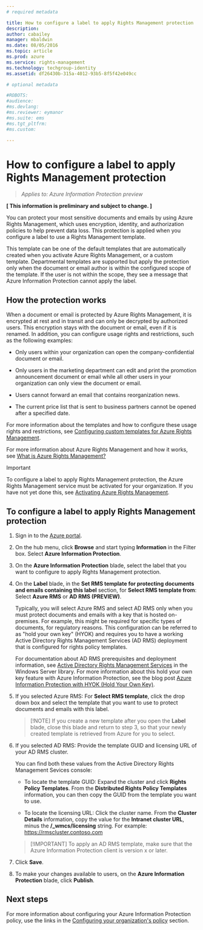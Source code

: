 ```yaml
---
# required metadata

title: How to configure a label to apply Rights Management protection | Azure Rights Management
description:
author: cabailey
manager: mbaldwin
ms.date: 08/05/2016
ms.topic: article
ms.prod: azure
ms.service: rights-management
ms.technology: techgroup-identity
ms.assetid: df26430b-315a-4012-93b5-8f5f42e049cc

# optional metadata

#ROBOTS:
#audience:
#ms.devlang:
#ms.reviewer: eymanor
#ms.suite: ems
#ms.tgt_pltfrm:
#ms.custom:

---
```


# How to configure a label to apply Rights Management protection

>*Applies to: Azure Information Protection preview*

**[ This information is preliminary and subject to change. ]**

You can protect your most sensitive documents and emails by using Azure Rights Management, which uses encryption, identity, and authorization policies to help prevent data loss. This  protection is applied when you configure a label to use a Rights Management template. 

This template can be one of the default templates that are automatically created when you activate Azure Rights Management, or a custom template. Departmental templates are supported but apply the protection only when the document or email author is within the configured scope of the template. If the user is not within the scope, they see a message that Azure Information Protection cannot apply the label.

## How the protection works

When a document or email is protected by Azure Rights Management, it is encrypted at rest and in transit and can only be decrypted by authorized users. This encryption stays with the document or email, even if it is renamed. In addition, you can configure usage rights and restrictions, such as the following examples:

- Only users within your organization can open the company-confidential document or email.

- Only users in the marketing department can edit and print the promotion announcement document or email while all other users in your organization can only view the document or email.

- Users cannot forward an email that contains reorganization news.

- The current price list that is sent to business partners cannot be opened after a specified date.

For more information about the templates and how to configure these usage rights and restrictions, see [Configuring custom templates for Azure Rights Management](../deploy-use/configure-custom-templates.md).

For more information about Azure Rights Management and how it works, see [What is Azure Rights Management?](../understand-explore/what-is-azure-rms.md)

> [!IMPORTANT]
> To configure a label to apply Rights Management protection, the Azure Rights Management service must be activated for your organization. If you have not yet done this, see [Activating Azure Rights Management](../deploy-use/activate-service.md).


## To configure a label to apply Rights Management protection

1. Sign in to the [Azure portal](https://portal.azure.com).
 
2. On the hub menu, click **Browse** and start typing **Information** in the Filter box. Select **Azure Information Protection**.

3. On the **Azure Information Protection** blade, select the label that you want to configure to apply Rights Management protection.

4. On the **Label** blade, in the **Set RMS template for protecting documents and emails containing this label** section, for **Select RMS template from**: Select **Azure RMS** or **AD RMS (PREVIEW)**.
    
    Typically, you will select Azure RMS and select AD RMS only when you must protect documents and emails with a key that is hosted on-premises. For example, this might be required for specific types of documents, for regulatory reasons. This configuration can be referred to as "hold your own key" (HYOK) and requires you to have a working Active Directory Rights Management Services (AD RMS) deployment that is configured for rights policy templates. 
    
    For documentation about AD RMS prerequisites and deployment information, see [Active Directory Rights Management Services](https://technet.microsoft.com/library/hh831364.aspx) in the Windows Server library. For more information about this hold your own key feature with Azure Information Protection, see the blog post [Azure Information Protection with HYOK (Hold Your Own Key)](https://blogs.technet.microsoft.com/enterprisemobility/).
    
5. If you selected Azure RMS: For **Select RMS template**, click the drop down box and select the template that you want to use to protect documents and emails with this label.

    > [!NOTE] If you create a new template after you open the **Label** blade, close this blade and return to step 3, so that your newly created template is retrieved from Azure for you to select.
    
6. If you selected AD RMS: Provide the template GUID and licensing URL of your AD RMS cluster.
    
    You can find both these values from the Active Directory Rights Management Sevices console:
    
    - To locate the template GUID: Expand the cluster and click **Rights Policy Templates**. From the **Distributed Rights Policy Templates** information, you can then copy the GUID from the template you want to use.
    
    - To locate the licensing URL: Click the cluster name. From the **Cluster Details** information, copy the value for the **Intranet cluster URL**, minus the **/_wmcs/licensing** string. For example: https://rmscluster.contoso.com 

    > [!IMPORTANT] To apply an AD RMS template, make sure that the Azure Information Protection client is version x or later.  

5. Click **Save**.

6. To make your changes available to users, on the **Azure Information Protection** blade, click **Publish**.

## Next steps

For more information about configuring your Azure Information Protection policy, use the links in the [Configuring your organization's policy](configure-policy.md#configuring-your-organization-s-policy) section.  

